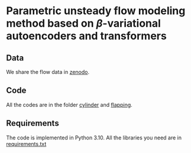 # Parametric unsteady flow modeling method based on $\beta$-variational autoencoders and transformers


## Data
We share the flow data in [zenodo](https://zenodo.org/records/17461011).

## Code
All the codes are in the folder [cylinder](https://github.com/AICFDDesign/Parametric_unsteady_flow_modeling/cylinder) and [flapping](https://github.com/AICFDDesign/Parametric_unsteady_flow_modeling/flapping).

## Requirements
The code is implemented in Python 3.10. All the libraries you need are in [requirements.txt](https://github.com/AICFDDesign/Parametric_unsteady_flow_modeling/requirements.txt)


